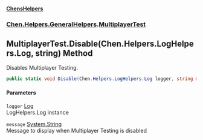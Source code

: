 #### [ChensHelpers](./index 'index')
### [Chen.Helpers.GeneralHelpers](./Chen-Helpers-GeneralHelpers 'Chen.Helpers.GeneralHelpers').[MultiplayerTest](./Chen-Helpers-GeneralHelpers-MultiplayerTest 'Chen.Helpers.GeneralHelpers.MultiplayerTest')
## MultiplayerTest.Disable(Chen.Helpers.LogHelpers.Log, string) Method
Disables Multiplayer Testing.  
```csharp
public static void Disable(Chen.Helpers.LogHelpers.Log logger, string message="Multiplayer Testing disabled.");
```
#### Parameters
<a name='Chen-Helpers-GeneralHelpers-MultiplayerTest-Disable(Chen-Helpers-LogHelpers-Log_string)-logger'></a>
`logger` [Log](./Chen-Helpers-LogHelpers-Log 'Chen.Helpers.LogHelpers.Log')  
LogHelpers.Log instance  
  
<a name='Chen-Helpers-GeneralHelpers-MultiplayerTest-Disable(Chen-Helpers-LogHelpers-Log_string)-message'></a>
`message` [System.String](https://docs.microsoft.com/en-us/dotnet/api/System.String 'System.String')  
Message to display when Multiplayer Testing is disabled  
  
